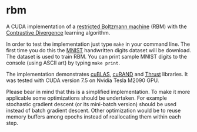 rbm
===

A CUDA implementation of a [restricted Boltzmann machine](https://en.wikipedia.org/wiki/Restricted_Boltzmann_machine) (RBM) with the [Contrastive Divergence](http://www.cs.toronto.edu/~hinton/absps/nccd.pdf) learning algorithm.

In order to test the implementation just type `make` in your command line. The first time you do this the [MNIST](http://yann.lecun.com/exdb/mnist/) handwritten digits dataset will be download. The dataset is used to train RBM. You can print sample MNIST digits to the console (using ASCII art) by typing `make print`.

The implementation demonstrates [cuBLAS](https://developer.nvidia.com/cublas), [cuRAND](https://developer.nvidia.com/curand) and [Thrust](https://developer.nvidia.com/thrust) libraries. It was tested with CUDA version 7.5 on Nvidia Tesla M2090 GPU.

Please bear in mind that this is a simplified implementation. To make it more applicable some optimizations should be undertaken. For example stochastic gradient descent (or its mini-batch version) should be used instead of batch gradient descent. Other optimization would be to reuse memory buffers among epochs instead of reallocating them within each step.
